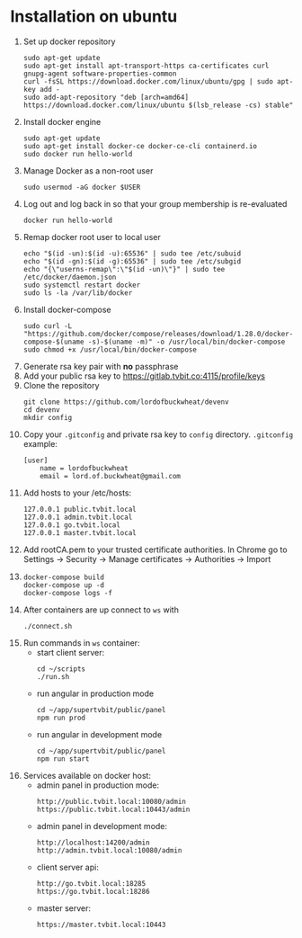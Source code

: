 # Installation on ubuntu

1. Set up docker repository
   ```
   sudo apt-get update
   sudo apt-get install apt-transport-https ca-certificates curl gnupg-agent software-properties-common
   curl -fsSL https://download.docker.com/linux/ubuntu/gpg | sudo apt-key add -
   sudo add-apt-repository "deb [arch=amd64] https://download.docker.com/linux/ubuntu $(lsb_release -cs) stable"
   ```
2. Install docker engine
   ```
   sudo apt-get update
   sudo apt-get install docker-ce docker-ce-cli containerd.io
   sudo docker run hello-world
   ```
3. Manage Docker as a non-root user
   ```
   sudo usermod -aG docker $USER
   ```
4. Log out and log back in so that your group membership is re-evaluated
   ```
   docker run hello-world
   ```
5. Remap docker root user to local user
   ```
   echo "$(id -un):$(id -u):65536" | sudo tee /etc/subuid
   echo "$(id -gn):$(id -g):65536" | sudo tee /etc/subgid
   echo "{\"userns-remap\":\"$(id -un)\"}" | sudo tee /etc/docker/daemon.json
   sudo systemctl restart docker
   sudo ls -la /var/lib/docker
   ```
6. Install docker-compose
   ```
   sudo curl -L "https://github.com/docker/compose/releases/download/1.28.0/docker-compose-$(uname -s)-$(uname -m)" -o /usr/local/bin/docker-compose
   sudo chmod +x /usr/local/bin/docker-compose
   ```
7. Generate rsa key pair with **no** passphrase
8. Add your public rsa key to <https://gitlab.tvbit.co:4115/profile/keys>
9. Clone the repository
   ```
   git clone https://github.com/lordofbuckwheat/devenv
   cd devenv
   mkdir config
   ```
10. Copy your `.gitconfig` and private rsa key to `config` directory. `.gitconfig` example:
    ```
    [user]
        name = lordofbuckwheat
        email = lord.of.buckwheat@gmail.com
    ```
11. Add hosts to your /etc/hosts:
    ```
    127.0.0.1 public.tvbit.local
    127.0.0.1 admin.tvbit.local
    127.0.0.1 go.tvbit.local
    127.0.0.1 master.tvbit.local
    ```
12. Add rootCA.pem to your trusted certificate authorities. In Chrome go to Settings -> Security -> Manage certificates -> Authorities -> Import
13. ```
    docker-compose build
    docker-compose up -d
    docker-compose logs -f
    ```
14. After containers are up connect to `ws` with
    ```
    ./connect.sh
    ```
15. Run commands in `ws` container:
    - start client server:
      ```
      cd ~/scripts
      ./run.sh
      ```
    - run angular in production mode
      ```
      cd ~/app/supertvbit/public/panel
      npm run prod
      ```
    - run angular in development mode
      ```
      cd ~/app/supertvbit/public/panel
      npm run start
      ```
16. Services available on docker host:
    - admin panel in production mode:
      ```
      http://public.tvbit.local:10080/admin
      https://public.tvbit.local:10443/admin
      ```
    - admin panel in development mode:
      ```
      http://localhost:14200/admin
      http://admin.tvbit.local:10080/admin
      ```
    - client server api:
      ```
      http://go.tvbit.local:18285
      https://go.tvbit.local:18286
      ```
    - master server:
      ```
      https://master.tvbit.local:10443
      ```